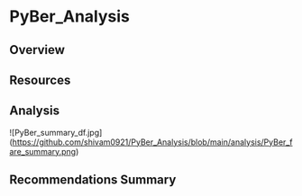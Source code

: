 # PyBer_Analysis
## Overview
## Resources 
## Analysis
![PyBer_summary_df.jpg] (https://github.com/shivam0921/PyBer_Analysis/blob/main/analysis/PyBer_fare_summary.png)
## Recommendations Summary
